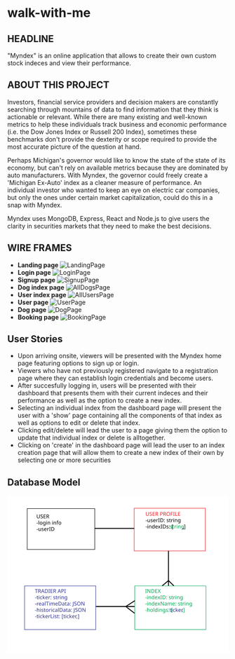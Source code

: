 # walk-with-me

## HEADLINE
"Myndex" is an online application that allows to create their own custom stock indeces and view their performance.

## ABOUT THIS PROJECT
Investors, financial service providers and decision makers are constantly searching through mountains of data to find information that they think is actionable or relevant. While there are many existing and well-known metrics to help these individuals track business and economic performance (i.e. the Dow Jones Index or Russell 200 Index), sometimes these benchmarks don't provide the dexterity or scope required to provide the most accurate picture of the question at hand.

Perhaps Michigan's governor would like to know the state of the state of its economy, but can't rely on available metrics because they are dominated by auto manufacturers.  With Myndex, the governor could freely create a 'Michigan Ex-Auto' index as a cleaner measure of performance.  An individual investor who wanted to keep an eye on electric car companies, but only the ones under certain market capitalization, could do this in a snap with Myndex.

Myndex uses MongoDB, Express, React and Node.js to give users the clarity in securities markets that they need to make the best decisions.


## WIRE FRAMES
- **Landing page** 
![LandingPage](./public/images/wireframes/wogdalker_landing_1.png)
- **Login page** 
![LoginPage](./public/images/wireframes/wogdalker_login_1.png)
- **Signup page** 
![SignupPage](./public/images/wireframes/wogdalker_signup_1.png)
- **Dog index page** 
![AllDogsPage](./public/images/wireframes/wogdalker_dogindex_1.png)
- **User index page** 
![AllUsersPage](./public/images/wireframes/wogdalker_userindex_1.png)
- **User page** 
![UserPage](./public/images/wireframes/wogdalker_userpage_1.png)
- **Dog page** 
![DogPage](./public/images/wireframes/wogdalker_dogpage_1.png)
- **Booking page** 
![BookingPage](./public/images/wireframes/wogdalker_bookingpage_1.png)

## User Stories
- Upon arriving onsite, viewers will be presented with the Myndex home page featuring options to sign up or login.
- Viewers who have not previously registered navigate to a registration page where they can establish login credentials and become users.
- After succesfully logging in, users will be presented with their dashboard that presents them with their current indeces and their performance as well as the option to create a new index.
- Selecting an individual index from the dashboard page will present the user with a 'show' page containing all the components of that index as well as options to edit or delete that index.
- Clicking edit/delete will lead the user to a page giving them the option to update that individual index or delete is alltogether.
- Clicking on 'create' in the dashboard page will lead the user to an index creation page that will allow them to create a new index of their own by selecting one or more securities 

## Database Model
![mvpDatabase](./public/images/Mynex-ERD-MVP.svg)
